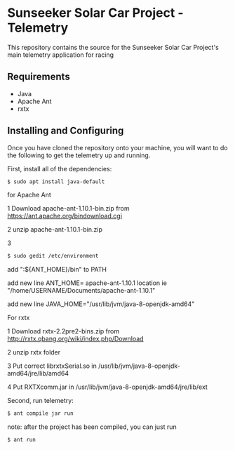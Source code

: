 # Sunseeker Solar Car Project - Telemetry

This repository contains the source for the Sunseeker Solar Car Project's main telemetry application for racing

## Requirements

- Java
- Apache Ant
- rxtx

## Installing and Configuring

Once you have cloned the repository onto your machine, you will want to do the following to get the telemetry up and running.

First, install all of the dependencies:

```sh
$ sudo apt install java-default
```

for Apache Ant

1 Download apache-ant-1.10.1-bin.zip from https://ant.apache.org/bindownload.cgi

2 unzip apache-ant-1.10.1-bin.zip

3
```sh
$ sudo gedit /etc/environment
```
add ":${ANT_HOME}/bin" to PATH

add new line ANT_HOME= apache-ant-1.10.1 location ie "/home/USERNAME/Documents/apache-ant-1.10.1"

add new line JAVA_HOME="/usr/lib/jvm/java-8-openjdk-amd64"

For rxtx

1 Download 	rxtx-2.2pre2-bins.zip from http://rxtx.qbang.org/wiki/index.php/Download

2 unzip rxtx folder

3 Put correct librxtxSerial.so in /usr/lib/jvm/java-8-openjdk-amd64/jre/lib/amd64

4 Put RXTXcomm.jar in /usr/lib/jvm/java-8-openjdk-amd64/jre/lib/ext

Second, run telemetry:

```sh
$ ant compile jar run
```

note: after the project has been compiled, you can just run
```sh
$ ant run
```
